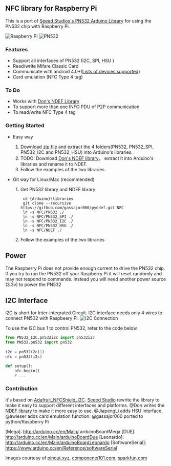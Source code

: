 ## NFC library for Raspberry Pi

This is a port of [Seeed Studios's PN532 Arduino Library](https://github.com/Seeed-Studio/PN532) for using the PN532 chip with Raspberry Pi. 

![Raspberry Pi](https://github.com/gassajor000/pyndef/blob/master/14643-Raspberry_Pi_3_B_-02.jpg?raw=true)
![PN532](https://github.com/gassajor000/pyndef/blob/master/PN532--NFC-RFID-Module.jpg?raw=true)

### Features
+ Support all interfaces of PN532 (I2C, SPI, HSU )
+ Read/write Mifare Classic Card
+ Communicate with android 4.0+([Lists of devices supported](https://github.com/Seeed-Studio/PN532/wiki/List-of-devices-supported))
+ Card emulation (NFC Type 4 tag)

### To Do
+ Works with [Don's NDEF Library](http://goo.gl/jDjsXl)
+ To support more than one INFO PDU of P2P communication
+ To read/write NFC Type 4 tag

### Getting Started
+ Easy way

  1. Download [zip file](https://github.com/gassajor000/pyndef/archive/master.zip) and extract the 4 folders(PN532, PN532_SPI, PN532_I2C and PN532_HSU) into Arduino's libraries.
  2. TODO: Download [Don's NDEF library](http://goo.gl/ewxeAe)， extract it into Arduino's libraries and rename it to NDEF.
  3. Follow the examples of the two libraries.

+ Git way for Linux/Mac (recommended)

  1. Get PN532 library and NDEF library

          cd {Arduino}\libraries  
          git clone --recursive https://github.com/gassajor000/pyndef.git NFC
          ln -s NFC/PN532 ./
          ln -s NFC/PN532_SPI ./
          ln -s NFC/PN532_I2C ./
          ln -s NFC/PN532_HSU ./
          ln -s NFC/NDEF ./

  2. Follow the examples of the two libraries

## Power
The Raspberry Pi does not provide enough current to drive the PN532 chip. 
If you try to run the PN532 off your Raspberry Pi it will reset randomly and may not respond to commands.
Instead you will need another power source (3.3v) to power the PN532

## I2C Interface

I2C is short for Inter-integrated Circuit. I2C interface needs only 4 wires to connect PN532 with Raspbeery Pi.
![I2C Connection](https://github.com/gassajor000/pyndef/blob/master/rpi_i2c_connection.png?raw=true)

To use the I2C bus 1 to control PN532, refer to the code below.
```python
from PN532_I2C.pn532i2c import pn532i2c
from PN532.pn532 import pn532
	
i2c = pn532i2c(1)
nfc = pn532(i2c)

def setup():
    nfc.begin()
    # ...
```

### Contribution
It's based on [Adafruit_NFCShield_I2C](http://goo.gl/pk3FdB). 
[Seeed Studio](http://goo.gl/zh1iQh) rewrite the library to make it easy to support different interfaces and platforms. 
@Don writes the [NDEF library](http://goo.gl/jDjsXl) to make it more easy to use. 
@JiapengLi adds HSU interface.
@awieser adds card emulation function.
@gassajor000 ported to python/Raspberry Pi

[Mega]: http://arduino.cc/en/Main/ arduinoBoardMega
[DUE]: http://arduino.cc/en/Main/arduinoBoardDue
[Leonardo]: http://arduino.cc/en/Main/arduinoBoardLeonardo
[SoftwareSerial]: https://www.arduino.cc/en/Reference/softwareSerial

Images courtesy of 
[pinout.xyz](https://pinout.xyz/), [components101.com](https://components101.com/wireless/pn532-nfc-rfid-module), [sparkfun.com](https://www.sparkfun.com/products/14643)  


